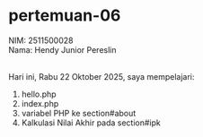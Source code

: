 # pertemuan-06

NIM: 2511500028<br>
Nama: Hendy Junior Pereslin<br><br>

Hari ini, Rabu 22 Oktober 2025, saya mempelajari:
<ol>
    <li>hello.php</li>
    <li>index.php</li>
    <li>variabel PHP ke section#about</li>
    <li>Kalkulasi Nilai Akhir pada section#ipk</li>
</ol>